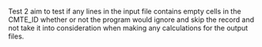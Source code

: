 Test 2 aim to test if any lines in the input file contains empty cells in the CMTE_ID whether or not the program would ignore and skip the record and not take it into consideration when making any calculations for the output files.